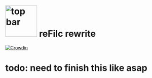 # <img src="https://etc.qwit.cloud/random" alt="top bar" width="100px"> reFilc rewrite

[![Crowdin](https://badges.crowdin.net/filc/localized.svg)](https://crowdin.com/project/filc)

# **todo: need to finish this like asap**